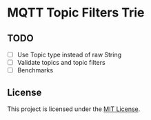 MQTT Topic Filters Trie
=======================

## TODO

- [ ] Use Topic type instead of raw String
- [ ] Validate topics and topic filters
- [ ] Benchmarks

## License

This project is licensed under the [MIT License](LICENSE-MIT).

